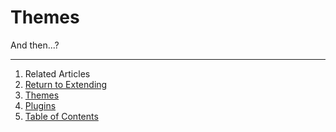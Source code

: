 Themes
======

And then...?

--------------------------------------------------------------------------------

1. Related Articles
2. [Return to Extending](../../extending/)
2. [Themes](../themes/)
3. [Plugins](../plugins/)
4. [Table of Contents](../../../)
